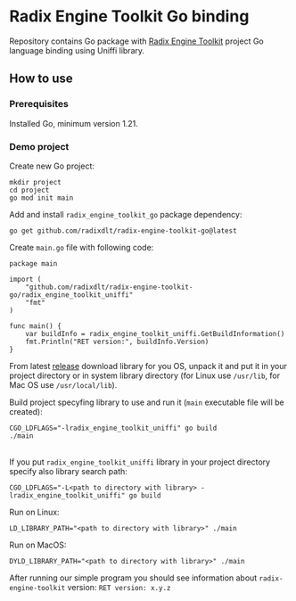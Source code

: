 # Radix Engine Toolkit Go binding
Repository contains Go package with [Radix Engine Toolkit](https://github.com/radixdlt/radix-engine-toolkit) project Go language binding using Uniffi library.

## How to use
### Prerequisites
Installed Go, minimum version 1.21.

### Demo project
Create new Go project:
```
mkdir project
cd project
go mod init main
```

Add and install `radix_engine_toolkit_go` package dependency:
```
go get github.com/radixdlt/radix-engine-toolkit-go@latest
```

Create `main.go` file with following code:
```
package main

import (
    "github.com/radixdlt/radix-engine-toolkit-go/radix_engine_toolkit_uniffi"
    "fmt"
)

func main() {
    var buildInfo = radix_engine_toolkit_uniffi.GetBuildInformation()
    fmt.Println("RET version:", buildInfo.Version)
}
```

From latest [release](https://github.com/radixdlt/radix-engine-toolkit-go/releases) download library for you OS, unpack it and put it in your project directory or in system library directory (for Linux use `/usr/lib`, for Mac OS use `/usr/local/lib`).

Build project specyfing library to use and run it (`main` executable file will be created):
```
CGO_LDFLAGS="-lradix_engine_toolkit_uniffi" go build
./main
```
 \
If you put `radix_engine_toolkit_uniffi` library in your project directory specify also library search path:
```
CGO_LDFLAGS="-L<path to directory with library> -lradix_engine_toolkit_uniffi" go build
```
Run on Linux:
```
LD_LIBRARY_PATH="<path to directory with library>" ./main
```
Run on MacOS:
```
DYLD_LIBRARY_PATH="<path to directory with library>" ./main
```
After running our simple program you should see information about `radix-engine-toolkit` version: `RET version: x.y.z`

